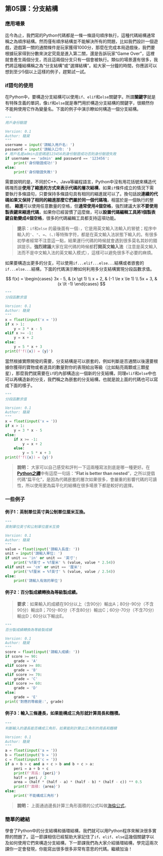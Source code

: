 ## 第05課：分支結構

### 應用場景

迄今為止，我們寫的Python代碼都是一條一條語句順序執行，這種代碼結構通常稱之為順序結構。然而僅有順序結構並不能解決所有的問題，比如我們設計一個遊戲，遊戲第一關的通關條件是玩家獲得1000分，那麼在完成本局遊戲後，我們要根據玩家得到分數來決定究竟是進入第二關，還是告訴玩家“Game Over”，這裡就會產生兩個分支，而且這兩個分支只有一個會被執行。類似的場景還有很多，我們將這種結構稱之為“分支結構”或“選擇結構”。給大家一分鐘的時間，你應該可以想到至少5個以上這樣的例子，趕緊試一試。

### if語句的使用

在Python中，要構造分支結構可以使用`if`、`elif`和`else`關鍵字。所謂**關鍵字**就是有特殊含義的單詞，像`if`和`else`就是專門用於構造分支結構的關鍵字，很顯然你不能夠使用它作為變量名。下面的例子中演示瞭如何構造一個分支結構。

```Python
"""
用戶身份驗證

Version: 0.1
Author: 駱昊
"""
username = input('請輸入用戶名: ')
password = input('請輸入口令: ')
# 用戶名是admin且密碼是123456則身份驗證成功否則身份驗證失敗
if username == 'admin' and password == '123456':
    print('身份驗證成功!')
else:
    print('身份驗證失敗!')
```

需要說明的是，不同於C++、Java等編程語言，Python中沒有用花括號來構造代碼塊而是**使用了縮進的方式來表示代碼的層次結構**，如果`if`條件成立的情況下需要執行多條語句，只要保持多條語句具有相同的縮進就可以了。換句話說**連續的代碼如果又保持了相同的縮進那麼它們屬於同一個代碼塊**，相當於是一個執行的整體。 **縮進**可以使用任意數量的空格，但**通常使用4個空格**，強烈建議大家**不要使用製表鍵來縮進代碼**，如果你已經習慣了這麼做，可以**設置代碼編輯工具將1個製表鍵自動變成4個空格**，很多的代碼編輯工具都支持這項功能。

> **提示**：`if`和`else` 的最後面有一個`:`，它是用英文輸入法輸入的冒號；程序中輸入的`'`、`"`、`=`、`(`、`)`等特殊字符，都是在英文輸入法狀態下輸入的。有很多初學者經常不注意這一點，結果運行代碼的時候就會遇到很多莫名其妙的錯誤提示。**強烈建議**大家在寫代碼的時候都**打開英文輸入法**（注意是英文輸入法而不是中文輸入法的英文輸入模式），這樣可以避免很多不必要的麻煩。

如果要構造出更多的分支，可以使用`if...elif...else...`結構或者嵌套的`if...else...`結構，下面的代碼演示瞭如何利用多分支結構實現分段函數求值。

$$
f(x) = \begin{cases} 3x - 5, & (x \gt 1) \\ x + 2, & (-1 \le x \le 1) \\ 5x + 3, & (x \lt -1) \end{cases}
$$

```Python
"""
分段函數求值

Version: 0.1
Author: 駱昊
"""
x = float(input('x = '))
if x > 1:
    y = 3 * x - 5
elif x >= -1:
    y = x + 2
else:
    y = 5 * x + 3
print(f'f({x}) = {y}')
```

當然根據實際開發的需要，分支結構是可以嵌套的，例如判斷是否通關以後還要根據你獲得的寶物或者道具的數量對你的表現給出等級（比如點亮兩顆或三顆星星），那麼我們就需要在`if`的內部構造出一個新的分支結構，同理`elif`和`else`中也可以再構造新的分支，我們稱之為嵌套的分支結構，也就是說上面的代碼也可以寫成下面的樣子。

```Python
"""
分段函數求值

Version: 0.1
Author: 駱昊
"""
x = float(input('x = '))
if x > 1:
    y = 3 * x - 5
else:
    if x >= -1:
        y = x + 2
    else:
        y = 5 * x + 3
print(f'f({x}) = {y}')
```

> **說明：** 大家可以自己感受和評判一下這兩種寫法到底是哪一種更好。在[**Python之禪**](https://zhuanlan.zhihu.com/p/111843067)中有這麼一句話：“**Flat is better than nested**”，之所以提倡代碼“扁平化”，是因為代碼嵌套的層次如果很多，會嚴重的影響代碼的可讀性，所以使用更為扁平化的結構在很多場景下都是較好的選擇。

### 一些例子

#### 例子1：英制單位英寸與公制單位厘米互換。

```Python
"""
英制單位英寸和公制單位厘米互換

Version: 0.1
Author: 駱昊
"""
value = float(input('請輸入長度: '))
unit = input('請輸入單位: ')
if unit == 'in' or unit == '英寸':
    print('%f英寸 = %f厘米' % (value, value * 2.54))
elif unit == 'cm' or unit == '厘米':
    print('%f厘米 = %f英寸' % (value, value / 2.54))
else:
    print('請輸入有效的單位')
```

#### 例子2：百分製成績轉換為等級製成績。

> **要求**：如果輸入的成績在90分以上（含90分）輸出A；80分-90分（不含90分）輸出B；70分-80分（不含80分）輸出C；60分-70分（不含70分）輸出D；60分以下輸出E。

```Python
"""
百分製成績轉換為等級製成績

Version: 0.1
Author: 駱昊
"""
score = float(input('請輸入成績: '))
if score >= 90:
    grade = 'A'
elif score >= 80:
    grade = 'B'
elif score >= 70:
    grade = 'C'
elif score >= 60:
    grade = 'D'
else:
    grade = 'E'
print('對應的等級是:', grade)
```
#### 例子3：輸入三條邊長，如果能構成三角形就計算周長和麵積。

```Python
"""
判斷輸入的邊長能否構成三角形，如果能則計算出三角形的周長和麵積

Version: 0.1
Author: 駱昊
"""
a = float(input('a = '))
b = float(input('b = '))
c = float(input('c = '))
if a + b > c and a + c > b and b + c > a:
    peri = a + b + c
    print(f'周長: {peri}')
    half = peri / 2
    area = (half * (half - a) * (half - b) * (half - c)) ** 0.5
    print(f'面積: {area}')
else:
    print('不能構成三角形')
```
> **說明：** 上面通過邊長計算三角形面積的公式叫做[海倫公式](https://zh.wikipedia.org/zh-hans/海倫公式)。

### 簡單的總結

學會了Python中的分支結構和循環結構，我們就可以用Python程序來解決很多實際的問題了。這一節課相信已經幫助大家記住了`if`、`elif`、`else`這幾個關鍵字以及如何使用它們來構造分支結構，下一節課我們為大家介紹循環結構，學完這兩次課你一定會發現，你能寫出很多很多非常有意思的代碼。繼續加油！
